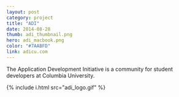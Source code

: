 ```yaml
---
layout: post
category: project
title: "ADI"
date: 2014-08-28
thumb: adi_thumbnail.png
hero: adi_macbook.png
color: "#7AABFD"
link: adicu.com
---
```


The Application Development Initiative is a community for student developers at Columbia University.

{% include i.html src="adi_logo.gif" %}
